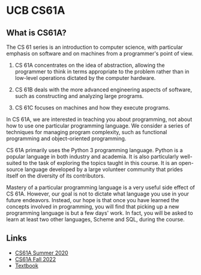 # UCB CS61A

## What is CS61A?

The CS 61 series is an introduction to computer science, with particular emphasis on software and on machines from a programmer's point of view.

1. CS 61A concentrates on the idea of abstraction, allowing the programmer to think in terms appropriate to the problem rather than in low-level operations dictated by the computer hardware.

2. CS 61B deals with the more advanced engineering aspects of software, such as constructing and analyzing large programs.

3. CS 61C focuses on machines and how they execute programs.

In CS 61A, we are interested in teaching you about programming, not about how to use one particular programming language. We consider a series of techniques for managing program complexity, such as functional programming and object-oriented programming.

CS 61A primarily uses the Python 3 programming language. Python is a popular language in both industry and academia. It is also particularly well-suited to the task of exploring the topics taught in this course. It is an open-source language developed by a large volunteer community that prides itself on the diversity of its contributors.

Mastery of a particular programming language is a very useful side effect of CS 61A. However, our goal is not to dictate what language you use in your future endeavors. Instead, our hope is that once you have learned the concepts involved in programming, you will find that picking up a new programming language is but a few days' work. In fact, you will be asked to learn at least two other languages, Scheme and SQL, during the course.

## Links

- [CS61A Summer 2020](https://inst.eecs.berkeley.edu/~cs61a/su20/)
- [CS61A Fall 2022](https://inst.eecs.berkeley.edu/~cs61a/fa22/)
- [Textbook](http://composingprograms.com)
